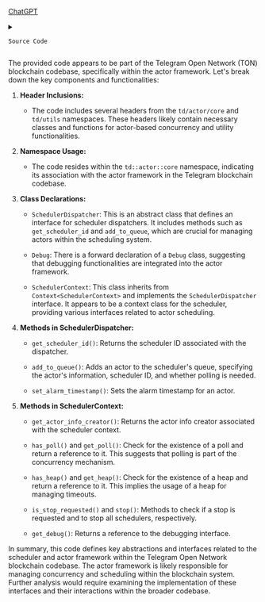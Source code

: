 [ChatGPT](https://chat.openai.com/c/f5bbacc7-65fb-469a-91d4-7ed7fd06a468)

<details>
  <summary>

    Source Code

  </summary>
  
```cpp

#pragma once
#include "td/actor/core/Context.h"
#include "td/actor/core/SchedulerId.h"
#include "td/actor/core/ActorInfo.h"
#include "td/actor/core/ActorInfoCreator.h"

#include "td/utils/port/Poll.h"
#include "td/utils/Heap.h"

namespace td {
namespace actor {
namespace core {
class SchedulerDispatcher {
 public:
  virtual ~SchedulerDispatcher() = default;

  virtual SchedulerId get_scheduler_id() const = 0;
  virtual void add_to_queue(ActorInfoPtr actor_info_ptr, SchedulerId scheduler_id, bool need_poll) = 0;
  virtual void set_alarm_timestamp(const ActorInfoPtr &actor_info_ptr) = 0;
};

struct Debug;
class SchedulerContext : public Context<SchedulerContext>, public SchedulerDispatcher {
 public:
  virtual ~SchedulerContext() = default;

  // ActorCreator Interface
  virtual ActorInfoCreator &get_actor_info_creator() = 0;

  // Poll interface
  virtual bool has_poll() = 0;
  virtual Poll &get_poll() = 0;

  // Timeout interface
  virtual bool has_heap() = 0;
  virtual KHeap<double> &get_heap() = 0;

  // Stop all schedulers
  virtual bool is_stop_requested() = 0;
  virtual void stop() = 0;

  // Debug
  virtual Debug &get_debug() = 0;
};
}  // namespace core
}  // namespace actor
}  // namespace td


  ```
</details>

The provided code appears to be part of the Telegram Open Network (TON) blockchain codebase, specifically within the actor framework. Let's break down the key components and functionalities:

1. **Header Inclusions:**
   - The code includes several headers from the `td/actor/core` and `td/utils` namespaces. These headers likely contain necessary classes and functions for actor-based concurrency and utility functionalities.

2. **Namespace Usage:**
   - The code resides within the `td::actor::core` namespace, indicating its association with the actor framework in the Telegram blockchain codebase.

3. **Class Declarations:**
   - `SchedulerDispatcher`: This is an abstract class that defines an interface for scheduler dispatchers. It includes methods such as `get_scheduler_id` and `add_to_queue`, which are crucial for managing actors within the scheduling system.

   - `Debug`: There is a forward declaration of a `Debug` class, suggesting that debugging functionalities are integrated into the actor framework.

   - `SchedulerContext`: This class inherits from `Context<SchedulerContext>` and implements the `SchedulerDispatcher` interface. It appears to be a context class for the scheduler, providing various interfaces related to actor scheduling.

4. **Methods in SchedulerDispatcher:**
   - `get_scheduler_id()`: Returns the scheduler ID associated with the dispatcher.

   - `add_to_queue()`: Adds an actor to the scheduler's queue, specifying the actor's information, scheduler ID, and whether polling is needed.

   - `set_alarm_timestamp()`: Sets the alarm timestamp for an actor.

5. **Methods in SchedulerContext:**
   - `get_actor_info_creator()`: Returns the actor info creator associated with the scheduler context.

   - `has_poll()` and `get_poll()`: Check for the existence of a poll and return a reference to it. This suggests that polling is part of the concurrency mechanism.

   - `has_heap()` and `get_heap()`: Check for the existence of a heap and return a reference to it. This implies the usage of a heap for managing timeouts.

   - `is_stop_requested()` and `stop()`: Methods to check if a stop is requested and to stop all schedulers, respectively.

   - `get_debug()`: Returns a reference to the debugging interface.

In summary, this code defines key abstractions and interfaces related to the scheduler and actor framework within the Telegram Open Network blockchain codebase. The actor framework is likely responsible for managing concurrency and scheduling within the blockchain system. Further analysis would require examining the implementation of these interfaces and their interactions within the broader codebase.
